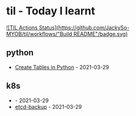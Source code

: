 # til - Today I learnt

[![TIL Actions Status](https://github.com/JackySo-MYOB/til/workflows/"Build README"/badge.svg)](https://github.com/JackySo-MYOB/til/actions)

<!-- index starts -->
## python

* [Create Tables in Python](https://github.com/JackySo-MYOB/til/blob/main/python/table.md) - 2021-03-29

## k8s

* [](https://github.com/JackySo-MYOB/til/blob/main/k8s/etcd-backup.md) - 2021-03-29
* [etcd-backup](https://github.com/JackySo-MYOB/til/blob/main/k8s/etcd-backup-v1.md) - 2021-03-29
<!-- index ends -->
